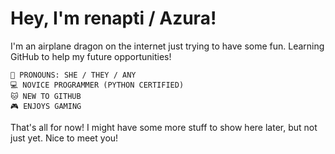 # Hey, I'm **renapti** / **Azura**!

I'm an airplane dragon on the internet just trying to have some fun.
Learning GitHub to help my future opportunities!

`🎯 PRONOUNS: SHE / THEY / ANY`  
`💻 NOVICE PROGRAMMER (PYTHON CERTIFIED)`  
`🐱 NEW TO GITHUB`  
`🎮 ENJOYS GAMING`  

That's all for now! I might have some more stuff to show here later, but not just yet. Nice to meet you!
